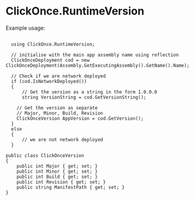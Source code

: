 # ClickOnce.RuntimeVersion

Example usage:

```

  using ClickOnce.RuntimeVersion;

  // initialise with the main app assembly name using reflection
  ClickOnceDeployment cod = new ClickOnceDeployment(Assembly.GetExecutingAssembly().GetName().Name);

  // Check if we are network deployed
  if (cod.IsNetworkDeployed())
  {
      // Get the version as a string in the form 1.0.0.0
      string VersionString = cod.GetVersionString();

    // Get the version as separate
    // Major, Minor, Build, Revision
    ClickOnceVersion AppVersion = cod.GetVersion();
  }
  else
  {
      // we are not network deployed
  }
  ```



    public class ClickOnceVersion
    {
        public int Major { get; set; }
        public int Minor { get; set; }
        public int Build { get; set; }
        public int Revision { get; set; }
        public string ManifestPath { get; set; }
    }

